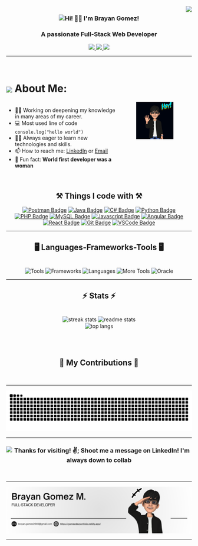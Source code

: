 <img align="right" src="https://visitor-badge.laobi.icu/badge?page_id=BrianGomezM.BrianGomezM" />
<h3 style="text-align: center;">
    <img src="https://readme-typing-svg.herokuapp.com/?font=Righteous&size=30&vCenter=true&width=500&height=70&duration=4000&lines=¡Hi!+👨‍💻;+I'm+Brayan+Gomez!;&color=ffffff" alt="Hi! 👨‍💻 I'm Brayan Gomez!" />
</h3>
<h3 align="center">A passionate Full-Stack Web Developer</h3>

<div align="center">
  <a href="mailto:brayan.gomez2646@gmail.com">
    <img src="https://img.shields.io/badge/Gmail-333333?style=for-the-badge&logo=gmail&logoColor=red" />
  </a>
  <a href="https://www.linkedin.com/in/brayangomezm/" target="_blank">
    <img src="https://img.shields.io/badge/LinkedIn-0077B5?style=for-the-badge&logo=linkedin&logoColor=white" target="_blank" />
  </a>
  <a href="https://gomezdevportfolio.netlify.app/" target="_blank">
    <img src="https://img.shields.io/badge/Portfolio-FF5722?style=for-the-badge&logo=todoist&logoColor=white" target="_blank" />
  </a>
</div>

<hr/>



<br/>

<h1><img align="center" src="https://emojis.slackmojis.com/emojis/images/1584726375/8272/blob-cool.gif?1584726375" width="28" />  About Me:</h1>

<div style="overflow: auto;">
  <div style="float: left; width: 60%;">
    <ul>
      <li>💪🏻 Working on deepening my knowledge in many areas of my career.</li>
      <li>💻 Most used line of code <code>console.log("hello world")</code></li>
      <li>👨‍💻 Always eager to learn new technologies and skills.</li>
      <li>📫 How to reach me: <a href="https://www.linkedin.com/in/brayangomezm">LinkedIn</a> or <a href="mailto:brayan.gomez2646@gmail.com">Email</a></li>
      <li>🐶 Fun fact: <strong>World first developer was a woman</strong></li>
    </ul>
  </div>

  <div style="float: right; width: 40%; text-align: center;">
    <img alt="Coding" style="max-width: 50%;" src="hi2.gif">
  </div>
</div>


<br>
<div align="center">
  <h2 align="center">⚒️ Things I code with ⚒️</h2>

<a href="#"><img src="https://img.shields.io/badge/Postman-FF6C37?style=for-the-badge&logo=postman&logoColor=white" alt="Postman Badge" /></a>
<a href="#"><img src="https://img.shields.io/badge/Java-007396?style=for-the-badge&logo=java&logoColor=white" alt="Java Badge" /></a>
<a href="#"><img src="https://img.shields.io/badge/C%23-239120?style=for-the-badge&logo=c-sharp&logoColor=white" alt="C# Badge" /></a>
<a href="#"><img src="https://img.shields.io/badge/Python-3776AB?style=for-the-badge&logo=python&logoColor=white" alt="Python Badge" /></a>
<a href="#"><img src="https://img.shields.io/badge/PHP-777BB4?style=for-the-badge&logo=php&logoColor=white" alt="PHP Badge" /></a>
<a href="#"><img src="https://img.shields.io/badge/MySQL-4479A1?style=for-the-badge&logo=mysql&logoColor=white" alt="MySQL Badge" /></a>
<a href="#"><img src="https://img.shields.io/badge/Javascript-F7DF1E?style=for-the-badge&logo=javascript&logoColor=black" alt="Javascript Badge" /></a>
<a href="#"><img src="https://img.shields.io/badge/Angular-DD0031?style=for-the-badge&logo=angular&logoColor=white" alt="Angular Badge" /></a>
<a href="#"><img src="https://img.shields.io/badge/React-61DAFB?style=for-the-badge&logo=react&logoColor=black" alt="React Badge" /></a>
<a href="#"><img src="https://img.shields.io/badge/Git-F05032?style=for-the-badge&logo=git&logoColor=white" alt="Git Badge" /></a>
<a href="#"><img src="https://img.shields.io/badge/Visual_Studio_Code-0078D4?style=for-the-badge&logo=visual-studio-code&logoColor=white" alt="VSCode Badge" /></a>

</div>

<hr />

<h2 align="center">🖥️ Languages-Frameworks-Tools 🖥️</h2>
<br/>

<div align="center">
  <img src="https://skillicons.dev/icons?i=blender,git,github,postman,figma,vercel,discord,vscode,windows" alt="Tools" />
  <img src="https://skillicons.dev/icons?i=androidstudio,eclipse,angular,react,bootstrap,mui,html,css,tailwind,threejs,unity" alt="Frameworks" />
  <img src="https://skillicons.dev/icons?i=python,fastapi,flask,javascript,typescript,docker,kubernetes,express,firebase,java,nodejs,mysql,kotlin,swift" alt="Languages" />
  <img src="https://skillicons.dev/icons?i=c,cs,cpp,go,php,powershell,r,aws,azure,netlify,gcp,heroku,dotnet,django,fastapi,flask,flutter,npm,laravel,jquery,vue,nginx,mongodb,sqlite,postgres,illustrator,photoshop,githubactions,arduino,wordpress" alt="More Tools" />
  <img src="https://img.shields.io/badge/Oracle-F80000?style=flat-square&logo=oracle&logoColor=white" alt="Oracle" />
</div>

<hr />

<h2 align="center">⚡ Stats ⚡</h2>
<br>
<div align="center">
  <img width="390" src="https://github-readme-streak-stats-salesp07.vercel.app/?user=BrianGomezM&count_private=true&theme=react&border_radius=10" alt="streak stats"/>
  <img width="390" src="https://github-readme-stats-salesp07.vercel.app/api?username=BrianGomezM&count_private=true&show_icons=true&theme=react&rank_icon=github&border_radius=10" alt="readme stats" />
  <br/>
  <img width="325" align="center" src="https://github-readme-stats-salesp07.vercel.app/api/top-langs/?username=BrianGomezM&hide=HTML&langs_count=8&layout=compact&theme=react&border_radius=10&size_weight=0.5&count_weight=0.5&exclude_repo=github-readme-stats" alt="top langs" />
</div>

<br/><br/>

<h2 align="center">🤖 My Contributions 🤖</h2>
<br>
<hr/>
<div align="center">
  <img src="github-contribution-grid-snake.svg" alt="contribution graph" />
</div>
<hr/>

<h3 style="text-align: center;">
  <img src="https://readme-typing-svg.herokuapp.com/?font=Righteous&size=30&vCenter=true&width=500&height=70&duration=4000&lines=Thanks+for+visiting!+✌️;+Shoot+me+a+message+on+Linkedin!;I'm+always+down+to+collab&color=ffffff" alt="Thanks for visiting! ✌️; Shoot me a message on LinkedIn! I'm always down to collab" />
</h3>

<br/>
<hr/>

<img src="banner.png" alt="Banner" />

<hr />
